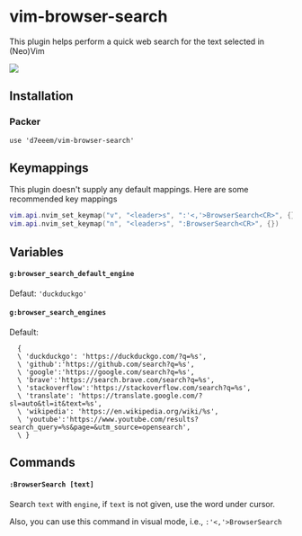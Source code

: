 # vim-browser-search

This plugin helps perform a quick web search for the text selected in (Neo)Vim

![](https://user-images.githubusercontent.com/20282795/100518567-4f189580-31cd-11eb-91f1-4d9e70f5aa0a.png)

## Installation

### Packer 
```vim
use 'd7eeem/vim-browser-search'
```

## Keymappings

This plugin doesn't supply any default mappings. Here are some recommended key mappings

```lua
vim.api.nvim_set_keymap("v", "<leader>s", ":'<,'>BrowserSearch<CR>", {})
vim.api.nvim_set_keymap("n", "<leader>s", ":BrowserSearch<CR>", {})
```

## Variables

#### **`g:browser_search_default_engine`**

Defaut: `'duckduckgo'`

#### **`g:browser_search_engines`**

Default:

```vim
  {
  \ 'duckduckgo': 'https://duckduckgo.com/?q=%s',
  \ 'github':'https://github.com/search?q=%s',
  \ 'google':'https://google.com/search?q=%s',
  \ 'brave':'https://search.brave.com/search?q=%s',
  \ 'stackoverflow':'https://stackoverflow.com/search?q=%s',
  \ 'translate': 'https://translate.google.com/?sl=auto&tl=it&text=%s',
  \ 'wikipedia': 'https://en.wikipedia.org/wiki/%s',
  \ 'youtube':'https://www.youtube.com/results?search_query=%s&page=&utm_source=opensearch',
  \ }
```

## Commands

#### `:BrowserSearch [text]`

Search `text` with `engine`, if `text` is not given, use the word under
cursor.

Also, you can use this command in visual mode, i.e., `:'<,'>BrowserSearch`

